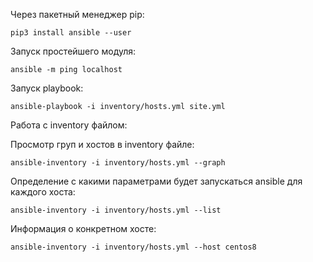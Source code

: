 Через пакетный менеджер pip:

`pip3 install ansible --user`

Запуск простейшего модуля:

`ansible -m ping localhost`

Запуск playbook:

`ansible-playbook -i inventory/hosts.yml site.yml`

Работа с inventory файлом:

Просмотр груп и хостов в inventory файле:

`ansible-inventory -i inventory/hosts.yml --graph`

Определение с какими параметрами будет запускаться ansible для каждого хоста:

`ansible-inventory -i inventory/hosts.yml --list`

Информация о конкретном хосте:

`ansible-inventory -i inventory/hosts.yml --host centos8`






